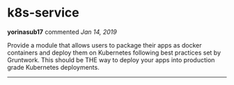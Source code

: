 # k8s-service

**yorinasub17** commented *Jan 14, 2019*

Provide a module that allows users to package their apps as docker containers and deploy them on Kubernetes following best practices set by Gruntwork. This should be THE way to deploy your apps into production grade Kubernetes deployments.
<br />
***



